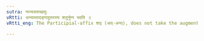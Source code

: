 ```yaml
---
sutra: नाभ्यस्ताच्छतुः
vRtti: अभ्यस्तादङ्गादुत्तरस्य शतुर्नुम्न भवति ॥
vRtti_eng: The Participial-affix शतृ (अत्-अन्त्), does not take the augment नुम् after a reduplicate stem.

---
```

